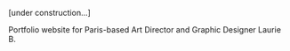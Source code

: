 [under construction...]

Portfolio website for Paris-based Art Director and Graphic Designer Laurie B.
